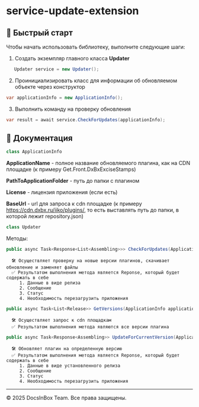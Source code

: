# service-update-extension

## 🚀 Быстрый старт

Чтобы начать использовать библиотеку, выполните следующие шаги:

1. Создать экземпляр главного класса **Updater** 
```csharp
   Updater service = new Updater();
```
2. Проинициализировать класс для информации об обновляемом объекте через конструктор
```csharp
var applicationInfo = new ApplicationInfo();
```
3. Выполнить команду на проверку обновления 
```csharp
var result = await service.CheckForUpdates(applicationInfo);
```

## 📄 Документация

```csharp
class ApplicationInfo
```
**ApplicationName** - полное название обновляемого плагина, как на CDN площадке (к примеру Get.Front.DxBxExciseStamps)

**PathToApplicationFolder** - путь до папки с плагином

**License** - лицензия приложения (если есть)

**BaseUrl** - url для запроса к cdn площадке (к примеру https://cdn.dxbx.ru/iiko/plugins/, то есть выставлять путь до папки, в которой лежит repository.json)

```csharp
class Updater
```
Методы:
   ```csharp
   public async Task<Response<List<Assembling>>> CheckForUpdates(ApplicationInfo applicationInfo)
   ```
      🛠️ Осуществляет проверку на новые версии плагинов, скачивает обновление и заменяет файлы
      ✅ Результатом выполнения метода является Reponse, который будет содержать в себе 
         1. Данные в виде релиза
         2. Сообщение
         3. Статус
         4. Необходимость перезагрузить приложения
   ```csharp
   public async Task<List<Release>> GetVersions(ApplicationInfo applicationInfo, string endPoint)
   ```
      🛠️ Осуществляет запрос к cdn площадкам
      ✅ Результатом выполнения метода являются все версии плагина
   ```csharp
   public async Task<Response<Assembling>> UpdateForCurrentVersion(ApplicationInfo applicationInfo, Version version)
   ```
      🛠️ Обновляет плагин на определенную версию
      ✅ Результатом выполнения метода является Reponse, который будет содержать в себе 
         1. Данные в виде установленного релиза
         2. Сообщение
         3. Статус
         4. Необходимость перезагрузить приложения
---

© 2025 DocsInBox Team. Все права защищены.
